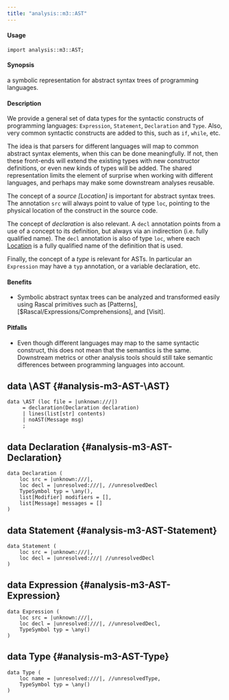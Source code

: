 ```yaml
---
title: "analysis::m3::AST"
---
```


#### Usage

`import analysis::m3::AST;`


#### Synopsis

a symbolic representation for abstract syntax trees of programming languages.

#### Description

We provide a general set of data types for the syntactic constructs of programming languages: `Expression`, `Statement`, `Declaration` and `Type`.
Also, very common syntactic constructs are added to this, such as `if`, `while`, etc.

The idea is that parsers for different languages will map to common abstract syntax elements, when this can be done meaningfully.
If not, then these front-ends will extend the existing types with new constructor definitions, or even new kinds of types will
be added. The shared representation limits the element of surprise when working with different languages, and perhaps may
make some downstream analyses reusable.

The concept of a _source [Location]_ is important for abstract syntax trees. The annotation `src` will always point to value of type `loc`,
pointing to the physical location of the construct in the source code.

The concept of _declaration_ is also relevant. A `decl` annotation points from a use of a concept to its definition, but always
via an indirection (i.e. fully qualified name). The `decl` annotation is also of type `loc`, where each [Location](../../../Rascal/Expressions/Values/Location) is a fully qualified name of the
definition that is used. 

Finally, the concept of a _type_ is relevant for ASTs. In particular an `Expression` may have a `typ` annotation, or
a variable declaration, etc.

#### Benefits

*  Symbolic abstract syntax trees can be analyzed and transformed easily using Rascal primitives such as [Patterns], [$Rascal/Expressions/Comprehensions], and [Visit].

#### Pitfalls

*  Even though different languages may map to the same syntactic construct, this does not mean that the semantics is the same. Downstream
metrics or other analysis tools should still take semantic differences between programming languages into account. 


## data \AST {#analysis-m3-AST-\AST}

```rascal
data \AST (loc file = |unknown:///|) 
     = declaration(Declaration declaration)
     | lines(list[str] contents)
     | noAST(Message msg)
     ;
```

## data Declaration {#analysis-m3-AST-Declaration}

```rascal
data Declaration (
	loc src = |unknown:///|,
	loc decl = |unresolved:///|, //unresolvedDecl
	TypeSymbol typ = \any(),
	list[Modifier] modifiers = [],
	list[Message] messages = []
)
```

## data Statement {#analysis-m3-AST-Statement}

```rascal
data Statement (
	loc src = |unknown:///|,
	loc decl = |unresolved:///| //unresolvedDecl
)
```

## data Expression {#analysis-m3-AST-Expression}

```rascal
data Expression (
	loc src = |unknown:///|,
	loc decl = |unresolved:///|, //unresolvedDecl,
	TypeSymbol typ = \any()
)
```

## data Type {#analysis-m3-AST-Type}

```rascal
data Type (
	loc name = |unresolved:///|, //unresolvedType,              
	TypeSymbol typ = \any()
)
```

